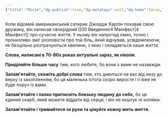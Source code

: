 ```yaml
---
{"title":"Місія","dg-publish":true,"dg-metatags":null,"dg-home":false,"permalink":"/00-vvedennya/2-misiya/","dgPassFrontmatter":true,"noteIcon":""}
---
```


Коли відомий американський сатирик Джордж Карлін поховав свою дружину, він написав своєрідний [[00 Введення/4 Маніфест\|4 Маніфест]] про сучасне життя. У ньому він напрочуд ємко, точно і пронизливо зміг розповісти про той біль, який відчував, усвідомлюючи, як безцільно розтрачуються хвилини, з яких і складається наше життя.

**Слова, написані в 70-80х роках актуальні зараз, як ніколи.**

**Приділяйте більше часу** тим, кого любите, бо вони з вами не назавжди.

**Запам'ятайте, скажіть добрі слова** тим, хто дивиться на вас від низу до верху із захопленням, бо ця маленька істота скоро виросте і її вже не буде поруч із вами.

**Запам'ятайте і палко притисніть близьку людину до себе,** бо це єдиний скарб, який можете віддати від серця, і він не коштує ні копійки.

**Запам'ятайте і тримайтеся за руки та цінуйте кожну мить життя.**